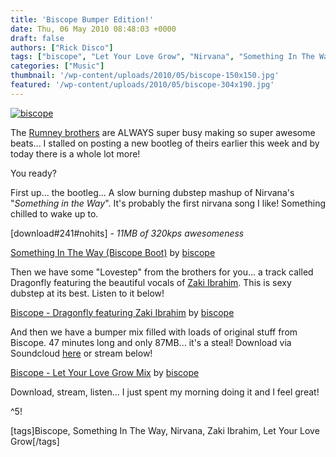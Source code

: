 ```yaml
---
title: 'Biscope Bumper Edition!'
date: Thu, 06 May 2010 08:48:03 +0000
draft: false
authors: ["Rick Disco"]
tags: ["biscope", "Let Your Love Grow", "Nirvana", "Something In The Way", "Zaki Ibrahim"]
categories: ["Music"]
thumbnail: '/wp-content/uploads/2010/05/biscope-150x150.jpg'
featured: '/wp-content/uploads/2010/05/biscope-304x190.jpg'
---
```


[![](/wp-content/uploads/2010/05/biscope.jpg "biscope")](/wp-content/uploads/2010/05/biscope.jpg)

The [Rumney brothers](http://www.facebook.com/pages/Biscope/56014940263 "Biscope") are ALWAYS super busy making so super awesome beats... I stalled on posting a new bootleg of theirs earlier this week and by today there is a whole lot more!

You ready?

First up... the bootleg... A slow burning dubstep mashup of Nirvana's "_Something in the Way_". It's probably the first nirvana song I like! Something chilled to wake up to.

\[download#241#nohits\] - _11MB of 320kps awesomeness_

 [Something In The Way (Biscope Boot)](http://soundcloud.com/biscope/something-in-the-way-biscope-boot) by [biscope](http://soundcloud.com/biscope)

Then we have some "Lovestep" from the brothers for you... a track called Dragonfly featuring the beautiful vocals of [Zaki Ibrahim](http://www.zakiibrahim.com/ "Zaki Ibrahim"). This is sexy dubstep at its best. Listen to it below!

 [Biscope - Dragonfly featuring Zaki Ibrahim](http://soundcloud.com/biscope/biscope-dragonfly-featuring-zaki-ibrahim) by [biscope](http://soundcloud.com/biscope)

And then we have a bumper mix filled with loads of original stuff from Biscope. 47 minutes long and only 87MB... it's a steal! Download via Soundcloud [here](http://soundcloud.com/biscope/biscope-let-your-love-grow-mix-256/download "Download!") or stream below!

 [Biscope - Let Your Love Grow Mix](http://soundcloud.com/biscope/biscope-let-your-love-grow-mix-256) by [biscope](http://soundcloud.com/biscope)

Download, stream, listen... I just spent my morning doing it and I feel great!

^5!

\[tags\]Biscope, Something In The Way, Nirvana, Zaki Ibrahim, Let Your Love Grow\[/tags\]